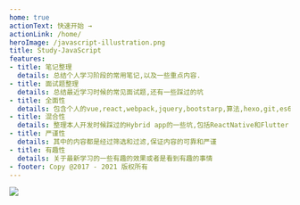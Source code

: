 ```yaml
---
home: true
actionText: 快速开始 →
actionLink: /home/
heroImage: /javascript-illustration.png
title: Study-JavaScript
features:
- title: 笔记整理
  details: 总结个人学习阶段的常用笔记,以及一些重点内容.
- title: 面试题整理
  details: 总结最近学习时候的常见面试题,还有一些踩过的坑
- title: 全面性
  details: 包含个人的vue,react,webpack,jquery,bootstarp,算法,hexo,git,es6等主流语言
- title: 混合性
  details: 整理本人开发时候踩过的Hybrid app的一些坑,包括ReactNative和Flutter
- title: 严谨性
  details: 其中的内容都是经过筛选和过滤,保证内容的可靠和严谨
- title: 有趣性
  details: 关于最新学习的一些有趣的效果或者是看到有趣的事情
- footer: Copy @2017 - 2021 版权所有
---
```


<img src="cute-javascript-git.gif">